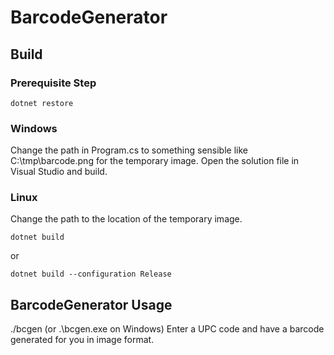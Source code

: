 # BarcodeGenerator

## Build

### Prerequisite Step

```
dotnet restore
```

### Windows
Change the path in Program.cs to something sensible like C:\tmp\barcode.png for the temporary image.
Open the solution file in Visual Studio and build.

### Linux
Change the path to the location of the temporary image.

```
dotnet build
```
 or
 
```
dotnet build --configuration Release
```

## BarcodeGenerator Usage
./bcgen (or .\bcgen.exe on Windows)
Enter a UPC code and have a barcode generated for you in image format.
